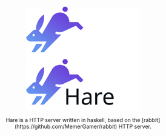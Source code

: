 <p align=center>
 <img src="./icons/Hare%20logo%20white.svg#gh-dark-mode-only" alt="Hare logo" style="width:300px;"/>
 <img src="icons/Hare%20logo%20black.svg#gh-light-mode-only" alt="Hare logo" style="width:300px;"/>
</p>

<p align=center>
    Hare is a HTTP server written in haskell, based on the [rabbit](https://github.com/MemerGamer/rabbit) HTTP server.
</p>

